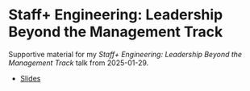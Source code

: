 # Staff+ Engineering: Leadership Beyond the Management Track

Supportive material for my *Staff+ Engineering: Leadership Beyond the Management Track* talk from 2025-01-29.

* [Slides](slides.pdf)
